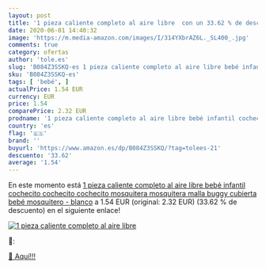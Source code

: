 ```yaml
---
layout: post
title: '1 pieza caliente completo al aire libre  con un 33.62 % de descuento'
date: 2020-06-01 14:40:32
image: 'https://m.media-amazon.com/images/I/314YXbrAZ6L._SL400_.jpg'
comments: true
category: ofertas
author: 'tole.es'
slug: 'B084Z3SSKQ-es 1 pieza caliente completo al aire libre bebé infantil...'
sku: 'B084Z3SSKQ-es'
tags: [ 'bebé', ]
actualPrice: 1.54 EUR
currency: EUR
price: 1.54
comparePrice: 2.32 EUR
prodname: '1 pieza caliente completo al aire libre bebé infantil cochecito cochecito cochecito mosquitera mosquitera malla buggy cubierta bebé mosquitero - blanco'
country: 'es'
flag: '🇪🇸'
brand: ''
buyurl: 'https://www.amazon.es/dp/B084Z3SSKQ/?tag=tolees-21'
descuento: '33.62'
average: '1.54'
---
```


En este momento está [1 pieza caliente completo al aire libre bebé infantil cochecito cochecito cochecito mosquitera mosquitera malla buggy cubierta bebé mosquitero - blanco](https://www.amazon.es/dp/B084Z3SSKQ/?tag=tolees-21) a 1.54 EUR (original: 2.32 EUR) (33.62 %  de descuento) en el siguiente enlace!

[![1 pieza caliente completo al aire libre ](https://m.media-amazon.com/images/I/314YXbrAZ6L._SL400_.jpg)](https://www.amazon.es/dp/B084Z3SSKQ/?tag=tolees-21)

🔎:


[🛒 Aquí!!!](https://www.amazon.es/dp/B084Z3SSKQ/?tag=tolees-21)
